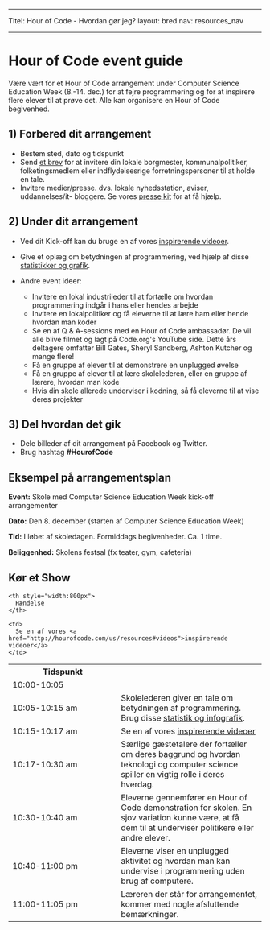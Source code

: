 * * *

Titel: Hour of Code - Hvordan gør jeg? layout: bred nav: resources_nav

* * *

# Hour of Code event guide

Være vært for et Hour of Code arrangement under Computer Science Education Week (8.-14. dec.) for at fejre programmering og for at inspirere flere elever til at prøve det. Alle kan organisere en Hour of Code begivenhed.

## 1) Forbered dit arrangement

  * Bestem sted, dato og tidspunkt
  * Send [ et brev](<%= hoc_uri('https://docs.google.com/a/code.org/document/d/1eP41sKW7y0qq_JvkRIgZK8dWYICaGRZ4CCDETXa78wY/edit') %>) for at invitere din lokale borgmester, kommunalpolitiker, folketingsmedlem eller indflydelsesrige forretningspersoner til at holde en tale.
  * Invitere medier/presse. dvs. lokale nyhedsstation, aviser, uddannelses/it- bloggere. Se vores [ presse kit](<%= hoc_uri('/resources/press-kit') %>) for at få hjælp.

## 2) Under dit arrangement

  * Ved dit Kick-off kan du bruge en af vores [ inspirerende videoer](<%= hoc_uri('/resources#videos') %>).
  * Give et oplæg om betydningen af programmering, ved hjælp af disse [ statistikker og grafik](<%= hoc_uri('/resources/stats') %>).   
      
    
  * Andre event ideer: 
      * Invitere en lokal industrileder til at fortælle om hvordan programmering indgår i hans eller hendes arbejde
      * Invitere en lokalpolitiker og få eleverne til at lære ham eller hende hvordan man koder
      * Se en af Q & A-sessions med en Hour of Code ambassadør. De vil alle blive filmet og lagt på Code.org's YouTube side. Dette års deltagere omfatter Bill Gates, Sheryl Sandberg, Ashton Kutcher og mange flere!
      * Få en gruppe af elever til at demonstrere en unplugged øvelse
      * Få en gruppe af elever til at lære skolelederen, eller en gruppe af lærere, hvordan man kode
      * Hvis din skole allerede underviser i kodning, så få eleverne til at vise deres projekter

## 3) Del hvordan det gik

  * Dele billeder af dit arrangement på Facebook og Twitter. 
  * Brug hashtag **#HourofCode**

## Eksempel på arrangementsplan

**Event:** Skole med Computer Science Education Week kick-off arrangementer

**Dato:** Den 8. december (starten af Computer Science Education Week)

**Tid:** I løbet af skoledagen. Formiddags begivenheder. Ca. 1 time.

**Beliggenhed:** Skolens festsal (fx teater, gym, cafeteria)   
  


## Kør et Show

<table>
  <tr>
    <th style="width:200px">
      Tidspunkt
    </th>
    
    <th style="width:800px">
      Hændelse
    </th>
  </tr>
  
  <tr>
    <td>
      10:00-10:05
    </td>
    
    <td>
      Se en af vores <a href="http://hourofcode.com/us/resources#videos">inspirerende videoer</a>
    </td>
  </tr>
  
  <td>
    10:05-10:15 am
  </td>
  
  <td>
    Skolelederen giver en tale om betydningen af programmering. Brug disse <a href="/resources/stats">statistik og infografik</a>.
  </td></tr> 
  
  <td>
    10:15-10:17 am
  </td>
  
  <td>
    Se en af vores <a href="http://hourofcode.com/us/resources#videos">inspirerende videoer</a>
  </td></tr> 
  
  <td>
    10:17-10:30 am
  </td>
  
  <td>
    Særlige gæstetalere der fortæller om deres baggrund og hvordan teknologi og computer science spiller en vigtig rolle i deres hverdag.
  </td></tr> 
  
  <td>
    10:30-10:40 am
  </td>
  
  <td>
    Eleverne gennemfører en Hour of Code demonstration for skolen. En sjov variation kunne være, at få dem til at underviser politikere eller andre elever.
  </td></tr> 
  
  <td>
    10:40-11:00 pm
  </td>
  
  <td>
    Eleverne viser en unplugged aktivitet og hvordan man kan undervise i programmering uden brug af computere.
  </td></tr> 
  
  <td>
    11:00-11:05 pm
  </td>
  
  <td>
    Læreren der står for arrangementet, kommer med nogle afsluttende bemærkninger.
  </td>
</table>